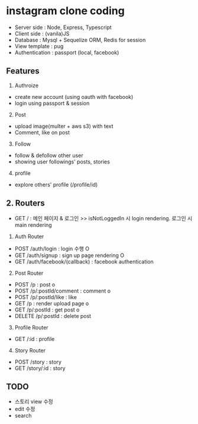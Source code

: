 # instagram clone coding
 - Server side : Node, Express, Typescript
 - Client side : (vanila)JS
 - Database : Mysql + Sequelize ORM, Redis for session
 - View template : pug
 - Authentication : passport (local, facebook)

## Features
 1. Authroize
  - create new account (using oauth with facebook)
  - login using passport & session
 2. Post
  - upload image(multer + aws s3) with text
  - Comment, like on post
 3. Follow
  - follow & defollow other user
  - showing user followings' posts, stories
 4. profile
  - explore others' profile (/profile/id)


## 2. Routers
 - GET / : 메인 페이지 & 로그인 >> isNotLoggedIn 시 login rendering. 로그인 시 main rendering

 1. Auth Router
  - POST /auth/login : login 수행 O
  - GET /auth/signup : sign up page rendering O
  - GET /auth/facebook/(callback) : facebook authentication
 2. Post Router
  - POST /p : post o
  - POST /p/:postId/comment : comment o
  - POST /p/:postId/like : like 
  - GET /p : render upload page o
  - GET /p/:postId : get post o
  - DELETE /p/:postId : delete post

 3. Profile Router
  - GET /:id : profile

 4. Story Router
  - POST /story : story
  - GET /story/:id : story 

 ## TODO
 - 스토리 view 수정
 - edit 수정
 - search
